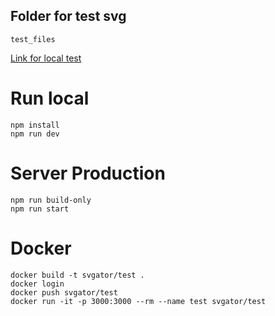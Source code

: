 ## Folder for test svg

`test_files`

[Link for local test](http://localhost:3000/)

# Run local

```
npm install
npm run dev
```

# Server Production

```
npm run build-only
npm run start
```

# Docker

```
docker build -t svgator/test .
docker login
docker push svgator/test
docker run -it -p 3000:3000 --rm --name test svgator/test
```
